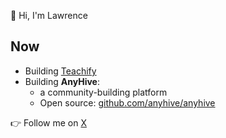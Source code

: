 👋 Hi, I'm Lawrence

## Now

* Building [Teachify](https://teachify.com/)
* Building **AnyHive**:
  * a community-building platform
  * Open source: [github.com/anyhive/anyhive](https://github.com/anyhive/anyhive)

:point_right: Follow me on [X](https://x.com/linyiru)
